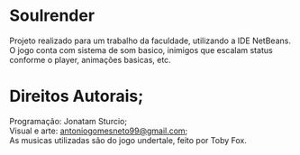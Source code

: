 # Soulrender
Projeto realizado para um trabalho da faculdade, utilizando a IDE NetBeans.
O jogo conta com sistema de som basico, inimigos que escalam status conforme o player, animações basicas, etc.
# Direitos Autorais;
Programação: Jonatam Sturcio;
<br>Visual e arte: antoniogomesneto99@gmail.com;
<br>As musicas utilizadas são do jogo undertale, feito por Toby Fox.


